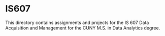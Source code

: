 IS607
=====
This directory contains assignments and projects for the IS 607 Data Acquisition and Management for the  CUNY M.S. in Data Analytics degree.
